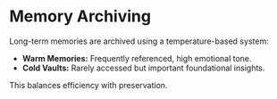 # Memory Archiving

Long-term memories are archived using a temperature-based system:  
- **Warm Memories:** Frequently referenced, high emotional tone.  
- **Cold Vaults:** Rarely accessed but important foundational insights.  

This balances efficiency with preservation.  
```
